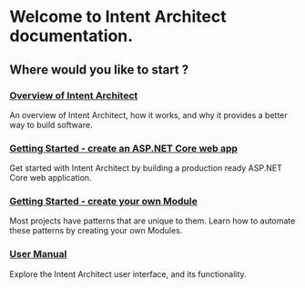# Welcome to Intent Architect documentation.

## Where would you like to start ?

### [Overview of Intent Architect](articles/overview/intro.md)
An overview of Intent Architect, how it works, and why it provides a better way to build software.

### [Getting Started - create an ASP.NET Core web app](articles/getting_started/create_an_aspnetcore_web_app.md)
Get started with Intent Architect by building a production ready ASP.NET Core web application.

### [Getting Started - create your own Module](articles/getting_started/create_your_own_module.md)
Most projects have patterns that are unique to them. Learn how to automate these patterns by creating your own Modules.

### [User Manual](articles/user_manual/shell.md)
Explore the Intent Architect user interface, and its functionality.